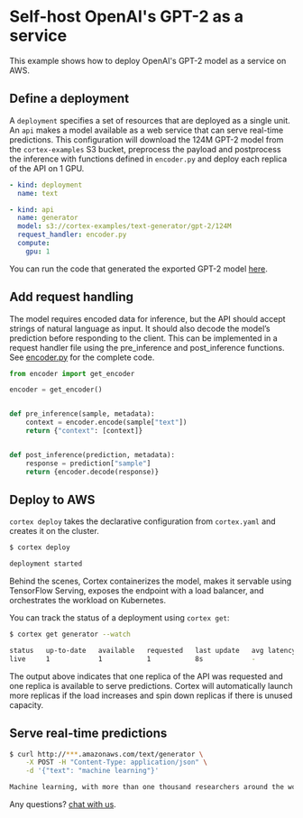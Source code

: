 # Self-host OpenAI's GPT-2 as a service

This example shows how to deploy OpenAI's GPT-2 model as a service on AWS.

## Define a deployment

A `deployment` specifies a set of resources that are deployed as a single unit. An `api` makes a model available as a web service that can serve real-time predictions. This configuration will download the 124M GPT-2 model from the `cortex-examples` S3 bucket, preprocess the payload and postprocess the inference with functions defined in `encoder.py` and deploy each replica of the API on 1 GPU.

```yaml
- kind: deployment
  name: text

- kind: api
  name: generator
  model: s3://cortex-examples/text-generator/gpt-2/124M
  request_handler: encoder.py
  compute:
    gpu: 1
```
<!-- CORTEX_VERSION_MINOR -->
You can run the code that generated the exported GPT-2 model [here](https://colab.research.google.com/github/cortexlabs/cortex/blob/master/examples/text-generator/gpt-2.ipynb).

## Add request handling

The model requires encoded data for inference, but the API should accept strings of natural language as input. It should also decode the model’s prediction before responding to the client. This can be implemented in a request handler file using the pre_inference and post_inference functions. See [encoder.py](encoder.py) for the complete code.

```python
from encoder import get_encoder

encoder = get_encoder()


def pre_inference(sample, metadata):
    context = encoder.encode(sample["text"])
    return {"context": [context]}


def post_inference(prediction, metadata):
    response = prediction["sample"]
    return {encoder.decode(response)}
```

## Deploy to AWS

`cortex deploy` takes the declarative configuration from `cortex.yaml` and creates it on the cluster.

```bash
$ cortex deploy

deployment started
```

Behind the scenes, Cortex containerizes the model, makes it servable using TensorFlow Serving, exposes the endpoint with a load balancer, and orchestrates the workload on Kubernetes.

You can track the status of a deployment using `cortex get`:

```bash
$ cortex get generator --watch

status   up-to-date   available   requested   last update   avg latency
live     1            1           1           8s            -
```

The output above indicates that one replica of the API was requested and one replica is available to serve predictions. Cortex will automatically launch more replicas if the load increases and spin down replicas if there is unused capacity.

## Serve real-time predictions

```bash
$ curl http://***.amazonaws.com/text/generator \
    -X POST -H "Content-Type: application/json" \
    -d '{"text": "machine learning"}'

Machine learning, with more than one thousand researchers around the world today, are looking to create computer-driven machine learning algorithms that can also be applied to human and social problems, such as education, health care, employment, medicine, politics, or the environment...
```

Any questions? [chat with us](https://gitter.im/cortexlabs/cortex).
